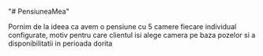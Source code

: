 "# PensiuneaMea" 

Pornim de la ideea ca avem o pensiune cu 5 camere fiecare individual configurate, motiv pentru care clientul isi alege camera pe baza pozelor si a disponibilitatii in perioada dorita
